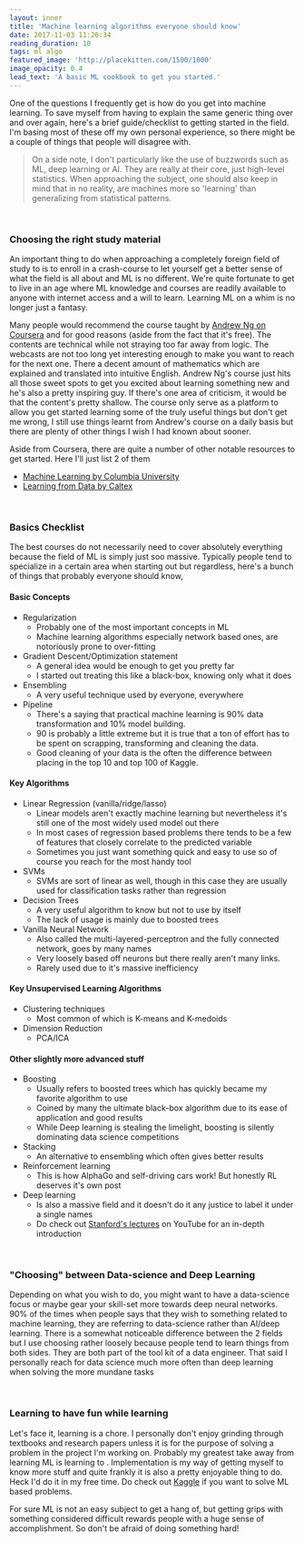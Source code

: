 ```yaml
---
layout: inner
title: 'Machine learning algorithms everyone should know'
date: 2017-11-03 11:26:34
reading_duration: 10
tags: ml algo
featured_image: 'http://placekitten.com/1500/1000'
image_opacity: 0.4
lead_text: 'A basic ML cookbook to get you started.'
---
```


One of the questions I frequently get is how do you get into machine learning. To save myself from having to explain the same generic thing over and over again, here's a brief guide/checklist to getting started in the field. I'm basing most of these off my own personal experience, so there might be a couple of things that people will disagree with.

> On a side note, I don't particularly like the use of buzzwords such as ML, deep learning or AI. They are really at their core, just high-level statistics. When approaching the subject, one should also keep in mind that in no reality, are machines more so 'learning' than generalizing from statistical patterns.

<br>

### Choosing the right study material
An important thing to do when approaching a completely foreign field of study to is to enroll in a crash-course to let yourself get a better sense of what the field is all about and ML is no different. We're quite fortunate to get to live in an age where ML knowledge and courses are readily available to anyone with internet access and a will to learn. Learning ML on a whim is no longer just a fantasy.

Many people would recommend the course taught by [Andrew Ng on Coursera](https://www.coursera.org/learn/machine-learning/home/welcome) and for good reasons (aside from the fact that it's free). The contents are technical while not straying too far away from logic. The webcasts are not too long yet interesting enough to make you want to reach for the next one. There a decent amount of mathematics which are explained and translated into intuitive English. Andrew Ng's course just hits all those sweet spots to get you excited about learning something new and he's also a pretty inspiring guy. If there's one area of criticism, it would be that the content's pretty shallow. The course only serve as a platform to allow you get started learning some of the truly useful things but don't get me wrong, I still use things learnt from Andrew's course on a daily basis but there are plenty of other things I wish I had known about sooner.

Aside from Coursera, there are quite a number of other notable resources to get started. Here I'll just list 2 of them
- [Machine Learning by Columbia University](https://www.class-central.com/mooc/7231/edx-machine-learning)
- [Learning from Data by Caltex](https://work.caltech.edu/telecourse.html)

<br>

### Basics Checklist
The best courses do not necessarily need to cover absolutely everything because the field of ML is simply just soo massive. Typically people tend to specialize in a certain area when starting out but regardless, here's a bunch of things that probably everyone should know,

#### Basic Concepts
- Regularization
  - Probably one of the most important concepts in ML
  - Machine learning algorithms especially network based ones, are notoriously prone to over-fitting
- Gradient Descent/Optimization statement
  - A general idea would be enough to get you pretty far
  - I started out treating this like a black-box, knowing only what it does
- Ensembling
  - A very useful technique used by everyone, everywhere
- Pipeline
  - There's a saying that practical machine learning is 90% data transformation and 10% model building.
  - 90 is probably a little extreme but it is true that a ton of effort has to be spent on scrapping, transforming and cleaning the data.
  - Good cleaning of your data is the often the difference between placing in the top 10 and top 100 of Kaggle.

#### Key Algorithms
- Linear Regression (vanilla/ridge/lasso)
  - Linear models aren't exactly machine learning but nevertheless it's still one of the most widely used model out there
  - In most cases of regression based problems there tends to be a few of features that closely correlate to the predicted variable
  - Sometimes you just want something quick and easy to use so of course you reach for the most handy tool
- SVMs
  - SVMs are sort of linear as well, though in this case they are usually used for classification tasks rather than regression
- Decision Trees
  - A very useful algorithm to know but not to use by itself
  - The lack of usage is mainly due to boosted trees
- Vanilla Neural Network
  - Also called the multi-layered-perceptron and the fully connected network, goes by many names
  - Very loosely based off neurons but there really aren't many links.
  - Rarely used due to it's massive inefficiency

#### Key Unsupervised Learning Algorithms
- Clustering techniques
  - Most common of which is K-means and K-medoids
- Dimension Reduction
  - PCA/ICA

#### Other slightly more advanced stuff
- Boosting
  - Usually refers to boosted trees which has quickly became my favorite algorithm to use
  - Coined by many the ultimate black-box algorithm due to its ease of application and good results
  - While Deep learning is stealing the limelight, boosting is silently dominating data science competitions
- Stacking
  - An alternative to ensembling which often gives better results
- Reinforcement learning
  - This is how AlphaGo and self-driving cars work! But honestly RL deserves it's own post
- Deep learning
  - Is also a massive field and it doesn't do it any justice to label it under a single names
  - Do check out [Stanford's lectures](https://l.facebook.com/l.php?u=https%3A%2F%2Fwww.youtube.com%2Fplaylist%3Flist%3DPL3FW7Lu3i5JvHM8ljYj-zLfQRF3EO8sYv&h=ATOYUU1ZU9ODP5JuXmx5EfyvZEACVl8S3GrQBlztkcLUIP3py4AOdR16VQiRQQWYtAfHchtOdQIWMSCQfeIcW2RwIzS8Nf7UciZQu0VqwnwTzU3M8hPz35dd29JLNDAzP_9G3Udj1rkraw) on YouTube for an in-depth introduction

<br>

### "Choosing" between Data-science and Deep Learning
Depending on what you wish to do, you might want to have a data-science focus or maybe gear your skill-set more towards deep neural networks. 90% of the times when people says that they wish to something related to machine learning, they are referring to data-science rather than AI/deep learning. There is a somewhat noticeable difference between the 2 fields but I use choosing rather loosely because people tend to learn things from both sides. They are both part of the tool kit of a data engineer. That said I personally reach for data science much more often than deep learning when solving the more mundane tasks

<br>

### Learning to have fun while learning
Let's face it, learning is a chore. I personally don't enjoy grinding through textbooks and research papers unless it is for the purpose of solving a problem in the project I'm working on. Probably my greatest take away from learning ML is learning to . Implementation is my way of getting myself to know more stuff and quite frankly it is also a pretty enjoyable thing to do. Heck I'd do it in my free time. Do check out [Kaggle](https://www.kaggle.com/) if you want to solve ML based problems.

For sure ML is not an easy subject to get a hang of, but getting grips with something considered difficult rewards people with a huge sense of accomplishment. So don't be afraid of doing something hard!
